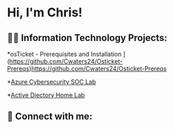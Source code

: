 <h1>Hi, I'm Chris! </h1>

<h2>👨‍💻 Information Technology Projects:</h2>

*osTicket - Prerequisites and Installation
](https://github.com/Cwaters24/Osticket-Prereqs)https://github.com/Cwaters24/Osticket-Prereqs


*[Azure Cybersecurity SOC Lab](https://github.com/Cwaters24/Azure-SOC) 

*[Active Diectory Home Lab](https://github.com/Cwaters24/ActiveDiectoryLab/tree/main)


<h2> 🤳 Connect with me:</h2>


[linkedin]: [
(https://www.linkedin.com/in/chris-w-939a96190/)


